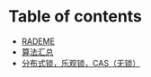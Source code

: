 # Table of contents

* [RADEME](README.md)
* [算法汇总](suan-fa-hui-zong.md)
* [分布式锁，乐观锁，CAS（无锁）](fen-bu-shi-suo-le-guan-suo-cas-wu-suo.md)

